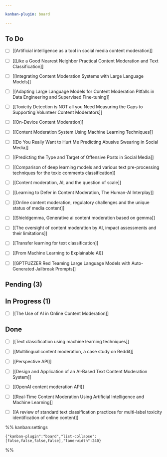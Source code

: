 ```yaml
---

kanban-plugin: board

---
```


## To Do

- [ ] [[Artificial intelligence as a tool in social media content moderation]]
- [ ] [[Like a Good Nearest Neighbor Practical Content Moderation and Text Classification]]
- [ ] [[Integrating Content Moderation Systems with Large Language Models]]
- [ ] [[Adapting Large Language Models for Content Moderation Pitfalls in Data Engineering and Supervised Fine-tuning]]
- [ ] [[Toxicity Detection is NOT all you Need Measuring the Gaps to Supporting Volunteer Content Moderators]]
- [ ] [[On-Device Content Moderation]]
- [ ] [[Content Moderation System Using Machine Learning Techniques]]
- [ ] [[Do You Really Want to Hurt Me Predicting Abusive Swearing in Social Media]]
- [ ] [[Predicting the Type and Target of Offensive Posts in Social Media]]
- [ ] [[Comparison of deep learning models and various text pre-processing techniques for the toxic comments classification]]
- [ ] [[Content moderation, AI, and the question of scale]]
- [ ] [[Learning to Defer in Content Moderation, The Human-AI Interplay]]
- [ ] [[Online content moderation, regulatory challenges and the unique status of media content]]
- [ ] [[Shieldgemma, Generative ai content moderation based on gemma]]
- [ ] [[The oversight of content moderation by AI, impact assessments and their limitations]]
- [ ] [[Transfer learning for text classification]]
- [ ] [[From Machine Learning to Explainable AI]]
- [ ] [[GPTFUZZER Red Teaming Large Language Models with Auto-Generated Jailbreak Prompts]]


## Pending (3)



## In Progress (1)

- [ ] [[The Use of AI in Online Content Moderation]]


## Done

- [ ] [[Text classification using machine learning techniques]]
- [ ] [[Multilingual content moderation, a case study on Reddit]]
- [ ] [[Perspective API]]
- [ ] [[Design and Application of an AI‐Based Text Content Moderation System]]
- [ ] [[OpenAI content moderation API]]
- [ ] [[Real-Time Content Moderation Using Artificial Intelligence and Machine Learning]]
- [ ] [[A review of standard text classification practices for multi-label toxicity identification of online content]]




%% kanban:settings
```
{"kanban-plugin":"board","list-collapse":[false,false,false,false],"lane-width":240}
```
%%